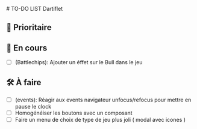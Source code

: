 # TO-DO LIST Dartiflet

## 🚀 Prioritaire

## 🔧 En cours
- [ ] (Battlechips): Ajouter un éffet sur le Bull dans le jeu

## 🛠️ À faire
- [ ] (events): Réagir aux events navigateur unfocus/refocus pour mettre en pause le clock
- [ ] Homogénéiser les boutons avec un composant
- [ ] Faire un menu de choix de type de jeu plus joli ( modal avec icones )
